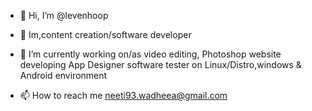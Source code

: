 - 👋 Hi, I’m @levenhoop
- 👀 Im,content creation/software developer 
- 🌱 I’m currently working on/as video editing,
     Photoshop website developing
     App Designer software tester on 
     Linux/Distro,windows 
     & Android environment

- 📫 How to reach me neeti93.wadheea@gmail.com

<!---
tokyo-hoop/levehoop is a ✨ special ✨ repository because its `README.md` (this file) appears on your GitHub profile.
You can click the Preview link to take a look at your changes.
--->
